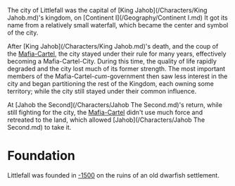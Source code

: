 The city of Littlefall was the capital of [King Jahob](/Characters/King Jahob.md)'s kingdom, on [Continent I](/Geography/Continent I.md)
It got its name from a relatively small waterfall, which became the center and symbol of the city.

After [King Jahob](/Characters/King Jahob.md)'s death, and the coup of the [Mafia-Cartel](), the city stayed under their rule for many years, effectively becoming a Mafia-Cartel-City.
During this time, the quality of life rapidly degraded and the city lost much of its former strength.
The most important members of the Mafia-Cartel-*cum*-government then saw less interest in the city and began partitioning the rest of the Kingdom, each owning some territory; while the city still stayed under their common influence.

At [Jahob the Second](/Characters/Jahob The Second.md)'s return, while still fighting for the city, the [Mafia-Cartel]() didn't use much force and retreated to the land, which allowed [Jahob](/Characters/Jahob The Second.md) to take it.


# Foundation
Littlefall was founded in [-1500](/Year/-1000) on the ruins of an old dwarfish settlement.

